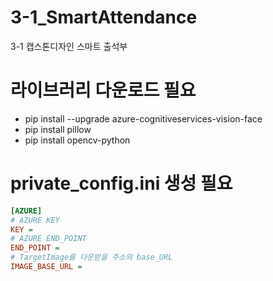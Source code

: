 # 3-1_SmartAttendance
3-1 캡스톤디자인 스마트 출석부

# 라이브러리 다운로드 필요
* pip install --upgrade azure-cognitiveservices-vision-face
* pip install pillow
* pip install opencv-python

# private_config.ini 생성 필요
``` ini
[AZURE]
# AZURE KEY
KEY =
# AZURE END_POINT
END_POINT =
# TargetImage를 다운받을 주소의 base_URL
IMAGE_BASE_URL = 
```
